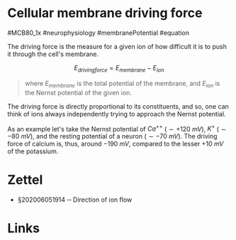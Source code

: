 # Cellular membrane driving force
#MCB80_1x #neurophysiology #membranePotential #equation

The driving force is the measure for a given ion of how difficult it is to push it through the cell's membrane.

$$
\displaystyle E_{driving force} = E_{membrane} - E_{ion}
$$

> where $E_{membrane}$ is the total potential of the membrane, and $E_{ion}$ is the Nernst potential of the given ion.

The driving force is directly proportional to its constituents, and so, one can think of ions always independently trying to approach the Nernst potential.

As an example let's take the Nernst potential of $Ca^{++}$ $(\sim + 120\ mV)$, $K^{+}$ $(\sim - 80\ mV)$, and the resting potential of a neuron $(\sim - 70\ mV)$. The driving force of calcium is, thus, around $- 190\ mV$, compared to the lesser $+ 10\ mV$ of the potassium.

# Zettel

- §202006051914 ─ Direction of ion flow

# Links